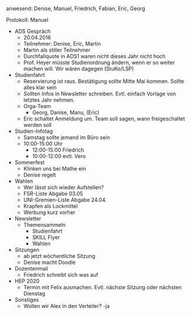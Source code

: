 ---
---

anwesend: Denise, Manuel, Friedrich, Fabian, Eric, Georg

Protokoll: Manuel

- ADS Gespräch
  - 20.04.2016
  - Teilnehmer: Denise, Eric, Martin
  - Martin als stiller Teilnehmer
  - Durchfallquote in ADS1 waren nicht dieses Jahr nicht hoch
  - Prof. Heyer müsste Studienordnung ändern, wenn er so weiter machen will. Wir wären dagegen (StuKo/LSP)
- Studienfahrt
  - Reservierung ist raus. Bestätigung sollte Mitte Mai kommen. Sollte alles klar sein
  - Sollten Infos in Newsletter schreiben. Evtl. einfach Vorlage von letztes Jahr nehmen.
  - Orga-Team
    - Georg, Danise, Manu, (Eric)
  - Eric schaltet Anmeldung um. Team soll sagen, wann freigeschaltet werden soll
- Studien-Infotag
  - Samstag sollte jemand im Büro sein
  - 10:00-15:00 Uhr
    - 12:00-15:00 Friedrich
    - 10:00-12:00 evtl. Vero
- Sommerfest
  - Klinken uns bei Mathe ein
  - Denise regelt
- Wahlen
  - Wer lässt sich wieder Aufstellen?
  - FSR-Liste Abgabe 03.05
  - UNI-Gremien-Liste Abgabe 24.04.
  - Krapfen als Lockmittel
  - Werbung kurz vorher
- Newsletter
  - Themensammeln
    - Studienfahrt
    - SKILL Flyer
    - Wahlen
- Sitzungen
  - ab jetzt wöchentliche Sitzung
  - Denise macht Doodle
- Dozentenmail
  - Friedrich schreibt sich was auf
- HEP 2020
  - Termin mit Felix ausmachen. Evtl. nächste Sitzung oder nächsten Dienstag
- Sonstiges
  - Wollen wir Alex in den Verteiler?
    -ja
